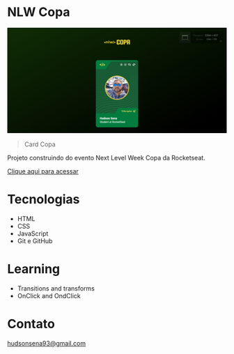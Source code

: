 # NLW Copa

![preview](assets/hudsonsena.github.io_cardNLWCopa_.png)

> Card Copa

Projeto construindo do evento Next Level Week Copa da Rocketseat.

[Clique aqui para acessar](https://hudsonsena.github.io/cardNLWCopa/)

# Tecnologias

- HTML
- CSS
- JavaScript
- Git e GitHub

# Learning

- Transitions and transforms
- OnClick and OndClick

# Contato

hudsonsena93@gmail.com